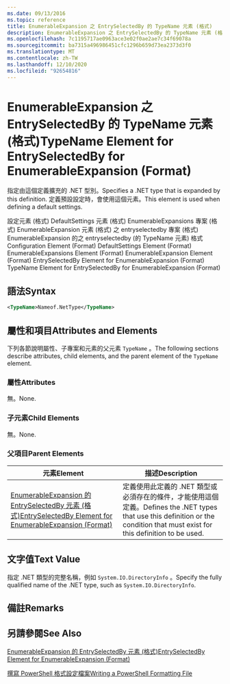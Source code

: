 ```yaml
---
ms.date: 09/13/2016
ms.topic: reference
title: EnumerableExpansion 之 EntrySelectedBy 的 TypeName 元素 (格式)
description: EnumerableExpansion 之 EntrySelectedBy 的 TypeName 元素 (格式)
ms.openlocfilehash: 7c1195717ae0963ace3e02f0ae2ae7c34f69078a
ms.sourcegitcommit: ba7315a496986451cfc1296b659d73ea2373d3f0
ms.translationtype: MT
ms.contentlocale: zh-TW
ms.lasthandoff: 12/10/2020
ms.locfileid: "92654816"
---
```

# <a name="typename-element-for-entryselectedby-for-enumerableexpansion-format"></a><span data-ttu-id="1769e-103">EnumerableExpansion 之 EntrySelectedBy 的 TypeName 元素 (格式)</span><span class="sxs-lookup"><span data-stu-id="1769e-103">TypeName Element for EntrySelectedBy for EnumerableExpansion (Format)</span></span>

<span data-ttu-id="1769e-104">指定由這個定義擴充的 .NET 型別。</span><span class="sxs-lookup"><span data-stu-id="1769e-104">Specifies a .NET type that is expanded by this definition.</span></span> <span data-ttu-id="1769e-105">定義預設設定時，會使用這個元素。</span><span class="sxs-lookup"><span data-stu-id="1769e-105">This element is used when defining a default settings.</span></span>

<span data-ttu-id="1769e-106">設定元素 (格式) DefaultSettings 元素 (格式) EnumerableExpansions 專案 (格式) EnumerableExpansion 元素 (格式) 之 entryselectedby 專案 (格式) EnumerableExpansion 的之 entryselectedby (的 TypeName 元素) 格式</span><span class="sxs-lookup"><span data-stu-id="1769e-106">Configuration Element (Format) DefaultSettings Element (Format) EnumerableExpansions Element (Format) EnumerableExpansion Element (Format) EntrySelectedBy Element for EnumerableExpansion (Format) TypeName Element for EntrySelectedBy for EnumerableExpansion (Format)</span></span>

## <a name="syntax"></a><span data-ttu-id="1769e-107">語法</span><span class="sxs-lookup"><span data-stu-id="1769e-107">Syntax</span></span>

```xml
<TypeName>Nameof.NetType</TypeName>

```

## <a name="attributes-and-elements"></a><span data-ttu-id="1769e-108">屬性和項目</span><span class="sxs-lookup"><span data-stu-id="1769e-108">Attributes and Elements</span></span>

<span data-ttu-id="1769e-109">下列各節說明屬性、子專案和元素的父元素 `TypeName` 。</span><span class="sxs-lookup"><span data-stu-id="1769e-109">The following sections describe attributes, child elements, and the parent element of the `TypeName` element.</span></span>

### <a name="attributes"></a><span data-ttu-id="1769e-110">屬性</span><span class="sxs-lookup"><span data-stu-id="1769e-110">Attributes</span></span>

<span data-ttu-id="1769e-111">無。</span><span class="sxs-lookup"><span data-stu-id="1769e-111">None.</span></span>

### <a name="child-elements"></a><span data-ttu-id="1769e-112">子元素</span><span class="sxs-lookup"><span data-stu-id="1769e-112">Child Elements</span></span>

<span data-ttu-id="1769e-113">無。</span><span class="sxs-lookup"><span data-stu-id="1769e-113">None.</span></span>

### <a name="parent-elements"></a><span data-ttu-id="1769e-114">父項目</span><span class="sxs-lookup"><span data-stu-id="1769e-114">Parent Elements</span></span>

|<span data-ttu-id="1769e-115">元素</span><span class="sxs-lookup"><span data-stu-id="1769e-115">Element</span></span>|<span data-ttu-id="1769e-116">描述</span><span class="sxs-lookup"><span data-stu-id="1769e-116">Description</span></span>|
|-------------|-----------------|
|[<span data-ttu-id="1769e-117">EnumerableExpansion 的 EntrySelectedBy 元素 (格式)</span><span class="sxs-lookup"><span data-stu-id="1769e-117">EntrySelectedBy Element for EnumerableExpansion (Format)</span></span>](./entryselectedby-element-for-enumerableexpansion-format.md)|<span data-ttu-id="1769e-118">定義使用此定義的 .NET 類型或必須存在的條件，才能使用這個定義。</span><span class="sxs-lookup"><span data-stu-id="1769e-118">Defines the .NET types that use this definition or the condition that must exist for this definition to be used.</span></span>|

## <a name="text-value"></a><span data-ttu-id="1769e-119">文字值</span><span class="sxs-lookup"><span data-stu-id="1769e-119">Text Value</span></span>

<span data-ttu-id="1769e-120">指定 .NET 類型的完整名稱，例如 `System.IO.DirectoryInfo` 。</span><span class="sxs-lookup"><span data-stu-id="1769e-120">Specify the fully qualified name of the .NET type, such as `System.IO.DirectoryInfo`.</span></span>

## <a name="remarks"></a><span data-ttu-id="1769e-121">備註</span><span class="sxs-lookup"><span data-stu-id="1769e-121">Remarks</span></span>

## <a name="see-also"></a><span data-ttu-id="1769e-122">另請參閱</span><span class="sxs-lookup"><span data-stu-id="1769e-122">See Also</span></span>

[<span data-ttu-id="1769e-123">EnumerableExpansion 的 EntrySelectedBy 元素 (格式)</span><span class="sxs-lookup"><span data-stu-id="1769e-123">EntrySelectedBy Element for EnumerableExpansion (Format)</span></span>](./entryselectedby-element-for-enumerableexpansion-format.md)

[<span data-ttu-id="1769e-124">撰寫 PowerShell 格式設定檔案</span><span class="sxs-lookup"><span data-stu-id="1769e-124">Writing a PowerShell Formatting File</span></span>](./writing-a-powershell-formatting-file.md)
